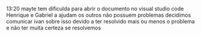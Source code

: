 13:20 mayte tem dificulda para abrir o documento no visual studio code
Henrique e Gabriel a ajudam
os outros não possuem problemas
decidimos comunicar ivan sobre isso devido a ter resolvido mais ou menos o problema e não ter muita certeza se resolvemos